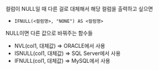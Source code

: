 컬럼이 NULL일 때 다른 걸로 대체해서 해당 컬럼을 출력하고 싶으면

- `IFNULL(<컬럼명>, "NONE") AS <컬럼명>`

NULL이면 다른 값으로 바꿔주는 함수들

- NVL(col1, 대체값) => ORACLE에서 사용
- ISNULL(col1, 대체값) => SQL Server에서 사용
- IFNULL(col1, 대체값) => MySQL에서 사용
